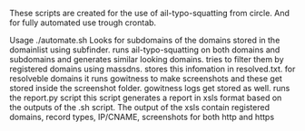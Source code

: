 These scripts are created for the use of ail-typo-squatting from circle. And for fully automated use trough crontab.

Usage ./automate.sh <domainlist> <outputfolder>
Looks for subdomains of the domains stored in the domainlist using subfinder.
runs ail-typo-squatting on both domains and subdomains and generates similar looking domains.
tries to filter them by registered domains using massdns.
stores this infomation in resolved.txt.
for resolveble domains it runs gowitness to make screenshots and these get stored inside the screenshot folder.
gowitness logs get stored as well.
runs the report.py script
this script generates a report in xsls format based on the outputs of the .sh script.
The output of the xsls contain registered domains, record types, IP/CNAME, screenshots for both http and https

